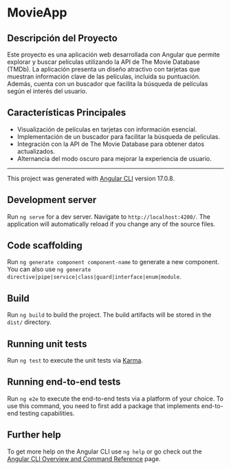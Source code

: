 # MovieApp
## Descripción del Proyecto
Este proyecto es una aplicación web desarrollada con Angular que permite explorar y buscar películas utilizando la API de The Movie Database (TMDb). La aplicación presenta un diseño atractivo con tarjetas que muestran información clave de las películas, incluida su puntuación. Además, cuenta con un buscador que facilita la búsqueda de películas según el interés del usuario.

## Características Principales
- Visualización de películas en tarjetas con información esencial.
- Implementación de un buscador para facilitar la búsqueda de películas.
- Integración con la API de The Movie Database para obtener datos actualizados.
- Alternancia del modo oscuro para mejorar la experiencia de usuario.

------------
This project was generated with [Angular CLI](https://github.com/angular/angular-cli) version 17.0.8.

## Development server

Run `ng serve` for a dev server. Navigate to `http://localhost:4200/`. The application will automatically reload if you change any of the source files.

## Code scaffolding

Run `ng generate component component-name` to generate a new component. You can also use `ng generate directive|pipe|service|class|guard|interface|enum|module`.

## Build

Run `ng build` to build the project. The build artifacts will be stored in the `dist/` directory.

## Running unit tests

Run `ng test` to execute the unit tests via [Karma](https://karma-runner.github.io).

## Running end-to-end tests

Run `ng e2e` to execute the end-to-end tests via a platform of your choice. To use this command, you need to first add a package that implements end-to-end testing capabilities.

## Further help

To get more help on the Angular CLI use `ng help` or go check out the [Angular CLI Overview and Command Reference](https://angular.io/cli) page.
